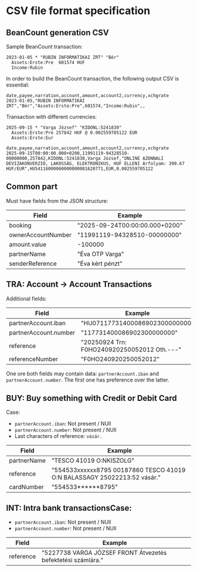 # CSV file format specification

## BeanCount generation CSV

Sample BeanCount transaction:

```beancount
2023-01-05 * "RUBIN INFORMATIKAI ZRT" "Bér"
  Assets:Erste:Pre  601574 HUF
  Income:Rubin  
```

In order to build the BeanCount transaction, the following output CSV is essential:

```csv
date,payee,narration,account,amount,account2,currency,xchgrate
2023-01-05,"RUBIN INFORMATIKAI ZRT","Bér","Assets:Erste:Pre",601574,"Income:Rubin",,
```

Transaction with different currencies:

```beancount
2025-09-15 * "Varga József" "KIDONL:5241830"
  Assets:Erste:Pre 257842 HUF @ 0.002559705122 EUR
  Assets:Erste:Eur
```

```csv
date,payee,narration,account,amount,account2,currency,xchgrate
2025-09-15T00:00:00.000+0200,11991119-94328510-00000000,257842,KIDONL:5241830,Varga József,"ONLINE AZONNALI DEVIZAKONVERZIÓ, LAKOSSÁG, ELEKTRONIKUS, HUF ELLENI Árfolyam: 390.67 HUF/EUR",HU54116000060000000081620771,EUR,0.002559705122
```

## Common part

Must have fields from the JSON structure:

| Field              | Example                        |
|--------------------|--------------------------------|
| booking            | "2025-09-24T00:00:00.000+0200" |
| ownerAccountNumber | "11991119-94328510-00000000"   |
| amount.value       | -100000                        |
| partnerName        | "Éva OTP Varga"                |
| senderReference    | "Éva kért pénzt"               |

## TRA: Account -> Account Transactions

Additional fields:

| Field                 | Example                                     |
|-----------------------|---------------------------------------------|
| partnerAccount.iban   | "HU07117731400086902300000000"              |
| partnerAccount.number | "117731400086902300000000"                  |
| reference             | "20250924 Trn: F0HO240920250052012 Oth.---" |
| referenceNumber       | "F0HO240920250052012"                       |

One ore both fields may contain data: `partnerAccount.iban` and `partnerAccount.number`. The first one has preference over the latter.

## BUY: Buy something with Credit or Debit Card

Case:

 - `partnerAccount.iban`: Not present / NUll
 - `partnerAccount.number`: Not present / NUll
 - Last characters of reference: `vásár.`


| Field                 | Example                                                                  |
|-----------------------|--------------------------------------------------------------------------|
| partnerName           | "TESCO 41019 O:NKISZOLG"                                                 |
| reference             | "554533xxxxxx8795 00187860 TESCO 41019 O:N BALASSAGY 25022213:52 vásár." |
| cardNumber            | "554533******8795"                                                       |
## INT: Intra bank transactionsCase:

 - `partnerAccount.iban`: Not present / NUll
 - `partnerAccount.number`: Not present / NUll

| Field                 | Example                                                                  |
|-----------------------|--------------------------------------------------------------------------|
| reference             | "5227738 VARGA JÓZSEF FRONT Átvezetés befektetési számlára."             |
